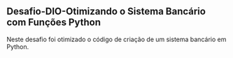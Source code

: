 ## Desafio-DIO-Otimizando o Sistema Bancário com Funções Python

Neste desafio foi otimizado o código de criação de um sistema bancário em Python.
